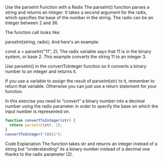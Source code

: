 Use the parseInt Function with a Radix
The parseInt() function parses a string and returns an integer. It takes a second argument for the radix, which specifies the base of the number in the string. The radix can be an integer between 2 and 36.

The function call looks like:

parseInt(string, radix);
And here's an example:

const a = parseInt("11", 2);
The radix variable says that 11 is in the binary system, or base 2. This example converts the string 11 to an integer 3.

Use parseInt() in the convertToInteger function so it converts a binary number to an integer and returns it.

If you use a variable to assign the result of parseInt(str) to it, remember to return that variable.
Otherwise you can just use a return statement for your function.

In this exercise you need to “convert” a binary number into a decimal number using the radix parameter in order to specify the base on which the input number is represented on.

```js
function convertToInteger(str) {
  return parseInt(str, 2);
}
convertToInteger("10011");
```

Code Explanation
The function takes str and returns an integer instead of a string but “understanding” its a binary number instead of a decimal one thanks to the radix parameter (2).